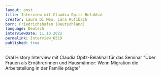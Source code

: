```yaml
---
layout: post
title: Interview mit Claudia Opitz-Belakhal
creator: Laura Di Meo, Lara Rufibach
born: Friedrichshafen (Deutschland)
language: Deutsch
interviewDate: 11.10.2022
permalink: Interview_6519
published: true
---
```

Oral History Interview mit Claudia Opitz-Belakhal für das Seminar "Über Frauen als Ernährerinnen und Hausmänner: Wenn Migration die Arbeitsteilung in der Familie prägte"